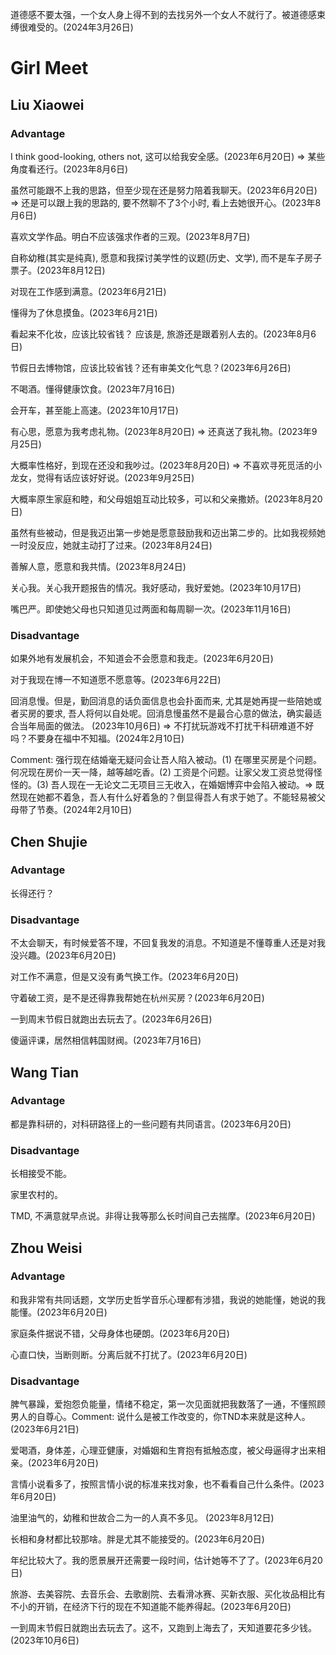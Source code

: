 道德感不要太强，一个女人身上得不到的去找另外一个女人不就行了。被道德感束缚很难受的。(2024年3月26日)

# Girl Meet

## Liu Xiaowei

### Advantage

I think good-looking, others not, 这可以给我安全感。(2023年6月20日) => 某些角度看还行。(2023年8月6日)

虽然可能跟不上我的思路，但至少现在还是努力陪着我聊天。(2023年6月20日) => 还是可以跟上我的思路的, 要不然聊不了3个小时, 看上去她很开心。(2023年8月6日)

喜欢文学作品。明白不应该强求作者的三观。(2023年8月7日)

自称幼稚(其实是纯真), 愿意和我探讨美学性的议题(历史、文学), 而不是车子房子票子。(2023年8月12日)

对现在工作感到满意。(2023年6月21日)

懂得为了休息摸鱼。(2023年6月21日)

看起来不化妆，应该比较省钱？ 应该是, 旅游还是跟着别人去的。(2023年8月6日)

节假日去博物馆，应该比较省钱？还有审美文化气息？(2023年6月26日)

不喝酒。懂得健康饮食。(2023年7月16日)

会开车，甚至能上高速。(2023年10月17日)

有心思，愿意为我考虑礼物。(2023年8月20日) => 还真送了我礼物。(2023年9月25日)

大概率性格好，到现在还没和我吵过。(2023年8月20日) => 不喜欢寻死觅活的小龙女，觉得有话应该好好说。(2023年9月25日)

大概率原生家庭和睦，和父母姐姐互动比较多，可以和父亲撒娇。(2023年8月20日)

虽然有些被动，但是我迈出第一步她是愿意鼓励我和迈出第二步的。比如我视频她一时没反应，她就主动打了过来。(2023年8月24日)

善解人意，愿意和我共情。(2023年8月24日)

关心我。关心我开题报告的情况。我好感动，我好爱她。(2023年10月17日)

嘴巴严。即使她父母也只知道见过两面和每周聊一次。(2023年11月16日)

### Disadvantage

如果外地有发展机会，不知道会不会愿意和我走。(2023年6月20日)

对于我现在博一不知道愿不愿意等。(2023年6月22日)

回消息慢。但是，勤回消息的话负面信息也会扑面而来, 尤其是她再提一些陪她或者买房的要求, 吾人将何以自处呢。回消息慢虽然不是最合心意的做法，确实最适合当年局面的做法。 (2023年10月6日) => 不打扰玩游戏不打扰干科研难道不好吗？不要身在福中不知福。(2024年2月10日)

Comment:  强行现在结婚毫无疑问会让吾人陷入被动。(1) 在哪里买房是个问题。何况现在房价一天一降，越等越吃香。(2) 工资是个问题。让家父发工资总觉得怪怪的。(3) 吾人现在一无论文二无项目三无收入，在婚姻博弈中会陷入被动。=> 既然现在她都不着急，吾人有什么好着急的？倒显得吾人有求于她了。不能轻易被父母带了节奏。(2024年2月10日)

## Chen Shujie

### Advantage 

长得还行？

### Disadvantage 

不太会聊天，有时候爱答不理，不回复我发的消息。不知道是不懂尊重人还是对我没兴趣。(2023年6月20日)

对工作不满意，但是又没有勇气换工作。(2023年6月20日)

守着破工资，是不是还得靠我帮她在杭州买房？(2023年6月20日)

一到周末节假日就跑出去玩去了。(2023年6月26日)

傻逼评课，居然相信韩国财阀。(2023年7月16日)

## Wang Tian

### Advantage

都是靠科研的，对科研路径上的一些问题有共同语言。(2023年6月20日)

### Disadvantage

长相接受不能。

家里农村的。

TMD, 不满意就早点说。非得让我等那么长时间自己去揣摩。(2023年6月20日)

## Zhou Weisi

### Advantage

和我非常有共同话题，文学历史哲学音乐心理都有涉猎，我说的她能懂，她说的我能懂。(2023年6月20日)

家庭条件据说不错，父母身体也硬朗。(2023年6月20日)

心直口快，当断则断。分离后就不打扰了。(2023年6月20日)

### Disadvantage

脾气暴躁，爱抱怨负能量，情绪不稳定，第一次见面就把我数落了一通，不懂照顾男人的自尊心。Comment: 说什么是被工作改变的，你TND本来就是这种人。(2023年6月21日)

爱喝酒，身体差，心理亚健康，对婚姻和生育抱有抵触态度，被父母逼得才出来相亲。(2023年6月20日)

言情小说看多了，按照言情小说的标准来找对象，也不看看自己什么条件。(2023年6月20日)

油里油气的，幼稚和世故合二为一的人真不多见。 (2023年8月12日)

长相和身材都比较那啥。胖是尤其不能接受的。(2023年6月20日)

年纪比较大了。我的愿景展开还需要一段时间，估计她等不了了。(2023年6月20日)

旅游、去美容院、去音乐会、去歌剧院、去看滑冰赛、买新衣服、买化妆品相比有不小的开销，在经济下行的现在不知道能不能养得起。(2023年6月20日)

一到周末节假日就跑出去玩去了。这不，又跑到上海去了，天知道要花多少钱。(2023年10月6日)
